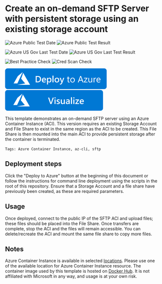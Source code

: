 # Create an on-demand SFTP Server with persistent storage using an existing storage account

![Azure Public Test Date](https://azurequickstartsservice.blob.core.windows.net/badges/201-aci-sftp-files-existing-storage/PublicLastTestDate.svg)
![Azure Public Test Result](https://azurequickstartsservice.blob.core.windows.net/badges/201-aci-sftp-files-existing-storage/PublicDeployment.svg)

![Azure US Gov Last Test Date](https://azurequickstartsservice.blob.core.windows.net/badges/201-aci-sftp-files-existing-storage/FairfaxLastTestDate.svg)
![Azure US Gov Last Test Result](https://azurequickstartsservice.blob.core.windows.net/badges/201-aci-sftp-files-existing-storage/FairfaxDeployment.svg)

![Best Practice Check](https://azurequickstartsservice.blob.core.windows.net/badges/201-aci-sftp-files-existing-storage/BestPracticeResult.svg)
![Cred Scan Check](https://azurequickstartsservice.blob.core.windows.net/badges/201-aci-sftp-files-existing-storage/CredScanResult.svg)

[![Deploy To Azure](https://raw.githubusercontent.com/Azure/azure-quickstart-templates/master/1-CONTRIBUTION-GUIDE/images/deploytoazure.svg?sanitize=true)](https://portal.azure.com/#create/Microsoft.Template/uri/https%3A%2F%2Fraw.githubusercontent.com%2FAzure%2Fazure-quickstart-templates%2Fmaster%2F201-aci-sftp-files%2Fazuredeploy.json)
[![Visualize](https://raw.githubusercontent.com/Azure/azure-quickstart-templates/master/1-CONTRIBUTION-GUIDE/images/visualizebutton.svg?sanitize=true)](http://armviz.io/#/?load=https%3A%2F%2Fraw.githubusercontent.com%2FAzure%2Fazure-quickstart-templates%2Fmaster%2F201-sftp-files%2Fazuredeploy.json)

This template demonstrates an on-demand SFTP server using an Azure Container Instance (ACI). This version requires an existing Storage Account and File Share to exist in the same region as the ACI to be created. This File Share is then mounted into the main ACI to provide persistent storage after the container is terminated.

`Tags: Azure Container Instance, az-cli, sftp`

## Deployment steps

Click the "Deploy to Azure" button at the beginning of this document or follow the instructions for command line deployment using the scripts in the root of this repository. Ensure that a Storage Account and a file share have previously been created, as these are required parameters.

## Usage

Once deployed, connect to the public IP of the SFTP ACI and upload files; these files should be placed into the File Share. Once transfers are complete, stop the ACI and the files will remain accessible. You can delete/recreate the ACI and mount the same file share to copy more files.

## Notes

Azure Container Instance is available in selected [locations](https://docs.microsoft.com/en-us/azure/container-instances/container-instances-quotas#region-availability). Please use one of the available location for Azure Container Instance resource.
The container image used by this template is hosted on [Docker Hub](https://hub.docker.com/r/atmoz/sftp). It is not affiliated with Microsoft in any way, and usage is at your own risk.


